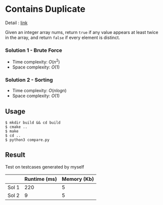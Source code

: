 # Contains Duplicate
Detail : [link](https://leetcode.com/problems/contains-duplicate/)

Given an integer array nums, return `true` if any value appears at least twice in the array, and return `false` if every element is distinct.

### Solution 1 - Brute Force
* Time complexity: $O(n^2)$
* Space complexity: $O(1)$

### Solution 2 - Sorting
* Time complexity: $O(nlogn)$
* Space complexity: $O(1)$

## Usage
```shell
$ mkdir build && cd build
$ cmake ..
$ make
$ cd ..
$ python3 compare.py
```

## Result
Test on testcases generated by myself

|       | Runtime (ms) | Memory (Kb) |
|-------|--------------|-------------|
| Sol 1 | 220          | 5           |
| Sol 2 | 9            | 5           |